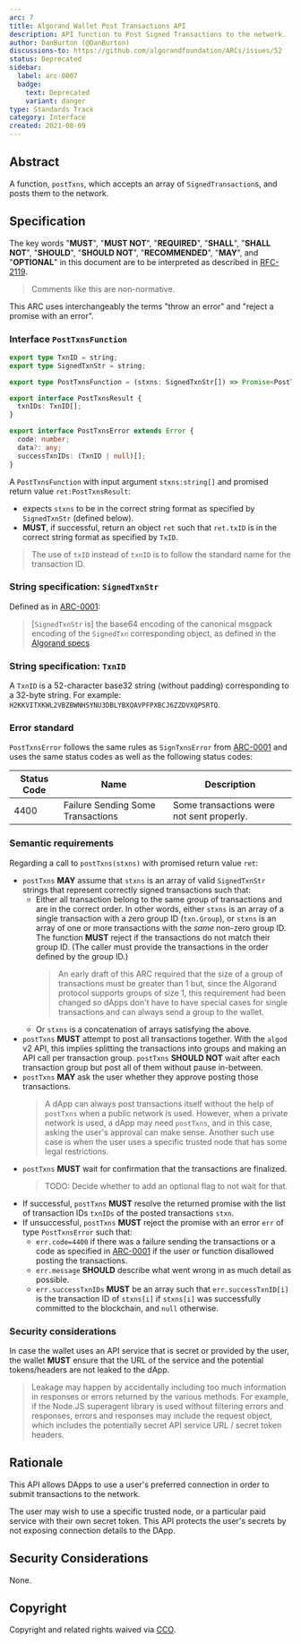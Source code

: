 ```yaml
---
arc: 7
title: Algorand Wallet Post Transactions API
description: API function to Post Signed Transactions to the network.
author: DanBurton (@DanBurton)
discussions-to: https://github.com/algorandfoundation/ARCs/issues/52
status: Deprecated
sidebar:
  label: arc-0007
  badge:
    text: Deprecated
    variant: danger
type: Standards Track
category: Interface
created: 2021-08-09
---
```


## Abstract

A function, `postTxns`, which accepts an array of `SignedTransaction`s, and posts them to the network.

## Specification

The key words "**MUST**", "**MUST NOT**", "**REQUIRED**", "**SHALL**", "**SHALL NOT**", "**SHOULD**", "**SHOULD NOT**", "**RECOMMENDED**", "**MAY**", and "**OPTIONAL**" in this document are to be interpreted as described in <a href="https://www.ietf.org/rfc/rfc2119.txt">RFC-2119</a>.

> Comments like this are non-normative.

This ARC uses interchangeably the terms "throw an error" and "reject a promise with an error".

### Interface `PostTxnsFunction`

```ts
export type TxnID = string;
export type SignedTxnStr = string;

export type PostTxnsFunction = (stxns: SignedTxnStr[]) => Promise<PostTxnsResult>;

export interface PostTxnsResult {
  txnIDs: TxnID[];
}

export interface PostTxnsError extends Error {
  code: number;
  data?: any;
  successTxnIDs: (TxnID | null)[];
}
```

A `PostTxnsFunction` with input argument `stxns:string[]` and promised return value `ret:PostTxnsResult`:

- expects `stxns` to be in the correct string format as specified by `SignedTxnStr` (defined below).
- **MUST**, if successful, return an object `ret` such that `ret.txID` is in the correct string format as specified by `TxID`.

> The use of `txID` instead of `txnID` is to follow the standard name for the transaction ID.

### String specification: `SignedTxnStr`

Defined as in [ARC-0001](/arc-standards/arc-0001#interface-signedtxnstr):

> [`SignedTxnStr` is] the base64 encoding of the canonical msgpack encoding of the `SignedTxn` corresponding object, as defined in the <a href="https://github.com/algorandfoundation/specs">Algorand specs</a>.

### String specification: `TxnID`

A `TxnID` is a 52-character base32 string (without padding) corresponding to a 32-byte string.
For example: `H2KKVITXKWL2VBZBWNHSYNU3DBLYBXQAVPFPXBCJ6ZZDVXQPSRTQ`.

### Error standard

`PostTxnsError` follows the same rules as `SignTxnsError` from [ARC-0001](/arc-standards/arc-0001#error-interface-signtxnserror) and uses the same status codes as well as the following status codes:

| Status Code | Name                              | Description                               |
| ----------- | --------------------------------- | ----------------------------------------- |
| 4400        | Failure Sending Some Transactions | Some transactions were not sent properly. |

### Semantic requirements

Regarding a call to `postTxns(stxns)` with promised return value `ret`:

- `postTxns` **MAY** assume that `stxns` is an array of valid `SignedTxnStr` strings that represent correctly signed transactions such that:
  - Either all transaction belong to the same group of transactions and are in the correct order. In other words, either `stxns` is an array of a single transaction with a zero group ID (`txn.Group`), or `stxns` is an array of one or more transactions with the _same_ non-zero group ID. The function **MUST** reject if the transactions do not match their group ID. (The caller must provide the transactions in the order defined by the group ID.)
    > An early draft of this ARC required that the size of a group of transactions must be greater than 1 but, since the Algorand protocol supports groups of size 1, this requirement had been changed so dApps don't have to have special cases for single transactions and can always send a group to the wallet.
  - Or `stxns` is a concatenation of arrays satisfying the above.
- `postTxns` **MUST** attempt to post all transactions together. With the `algod` v2 API, this implies splitting the transactions into groups and making an API call per transaction group. `postTxns` **SHOULD NOT** wait after each transaction group but post all of them without pause in-between.
- `postTxns` **MAY** ask the user whether they approve posting those transactions.
  > A dApp can always post transactions itself without the help of `postTxns` when a public network is used.
  > However, when a private network is used, a dApp may need `postTxns`, and in this case, asking the user's approval can make sense.
  > Another such use case is when the user uses a specific trusted node that has some legal restrictions.
- `postTxns` **MUST** wait for confirmation that the transactions are finalized.
  > TODO: Decide whether to add an optional flag to not wait for that.
- If successful, `postTxns` **MUST** resolve the returned promise with the list of transaction IDs `txnIDs` of the posted transactions `stxn`.
- If unsuccessful, `postTxns` **MUST** reject the promise with an error `err` of type `PostTxnsError` such that:
  - `err.code=4400` if there was a failure sending the transactions or a code as specified in [ARC-0001](/arc-standards/arc-0001#error-standards) if the user or function disallowed posting the transactions.
  - `err.message` **SHOULD** describe what went wrong in as much detail as possible.
  - `err.successTxnIDs` **MUST** be an array such that `err.successTxnID[i]` is the transaction ID of `stxns[i]` if `stxns[i]` was successfully committed to the blockchain, and `null` otherwise.

### Security considerations

In case the wallet uses an API service that is secret or provided by the user, the wallet **MUST** ensure that the URL of the service and the potential tokens/headers are not leaked to the dApp.

> Leakage may happen by accidentally including too much information in responses or errors returned by the various methods. For example, if the Node.JS superagent library is used without filtering errors and responses, errors and responses may include the request object, which includes the potentially secret API service URL / secret token headers.

## Rationale

This API allows DApps to use a user's preferred connection in order to submit transactions to the network.

The user may wish to use a specific trusted node, or a particular paid service with their own secret token. This API protects the user's secrets by not exposing connection details to the DApp.

## Security Considerations

None.

## Copyright

Copyright and related rights waived via <a href="https://creativecommons.org/publicdomain/zero/1.0/">CCO</a>.
